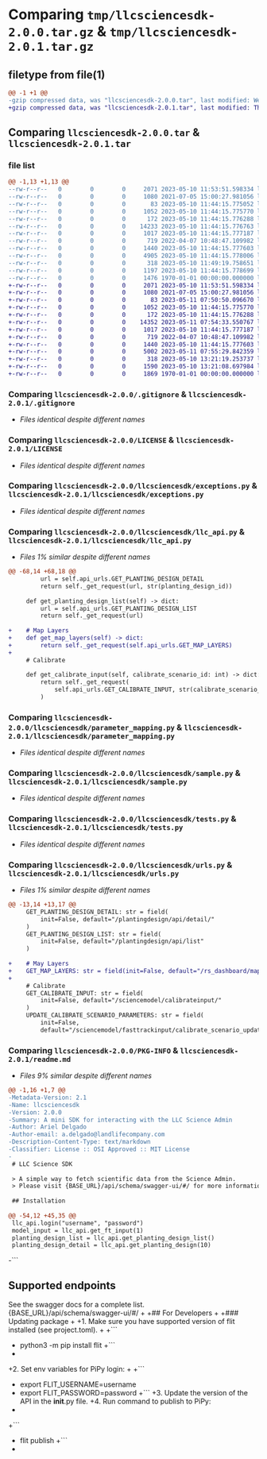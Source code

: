 # Comparing `tmp/llcsciencesdk-2.0.0.tar.gz` & `tmp/llcsciencesdk-2.0.1.tar.gz`

## filetype from file(1)

```diff
@@ -1 +1 @@
-gzip compressed data, was "llcsciencesdk-2.0.0.tar", last modified: Wed May 10 13:15:35 2023, max compression
+gzip compressed data, was "llcsciencesdk-2.0.1.tar", last modified: Thu May 11 07:56:30 2023, max compression
```

## Comparing `llcsciencesdk-2.0.0.tar` & `llcsciencesdk-2.0.1.tar`

### file list

```diff
@@ -1,13 +1,13 @@
--rw-r--r--   0        0        0     2071 2023-05-10 11:53:51.598334 llcsciencesdk-2.0.0/.gitignore
--rw-r--r--   0        0        0     1080 2021-07-05 15:00:27.981056 llcsciencesdk-2.0.0/LICENSE
--rw-r--r--   0        0        0       83 2023-05-10 11:44:15.775052 llcsciencesdk-2.0.0/llcsciencesdk/__init__.py
--rw-r--r--   0        0        0     1052 2023-05-10 11:44:15.775770 llcsciencesdk-2.0.0/llcsciencesdk/exceptions.py
--rw-r--r--   0        0        0      172 2023-05-10 11:44:15.776288 llcsciencesdk-2.0.0/llcsciencesdk/helpers.py
--rw-r--r--   0        0        0    14233 2023-05-10 11:44:15.776763 llcsciencesdk-2.0.0/llcsciencesdk/llc_api.py
--rw-r--r--   0        0        0     1017 2023-05-10 11:44:15.777187 llcsciencesdk-2.0.0/llcsciencesdk/parameter_mapping.py
--rw-r--r--   0        0        0      719 2022-04-07 10:48:47.109982 llcsciencesdk-2.0.0/llcsciencesdk/sample.py
--rw-r--r--   0        0        0     1440 2023-05-10 11:44:15.777603 llcsciencesdk-2.0.0/llcsciencesdk/tests.py
--rw-r--r--   0        0        0     4905 2023-05-10 11:44:15.778006 llcsciencesdk-2.0.0/llcsciencesdk/urls.py
--rw-r--r--   0        0        0      318 2023-05-10 11:49:19.758651 llcsciencesdk-2.0.0/pyproject.toml
--rw-r--r--   0        0        0     1197 2023-05-10 11:44:15.778699 llcsciencesdk-2.0.0/readme.md
--rw-r--r--   0        0        0     1476 1970-01-01 00:00:00.000000 llcsciencesdk-2.0.0/PKG-INFO
+-rw-r--r--   0        0        0     2071 2023-05-10 11:53:51.598334 llcsciencesdk-2.0.1/.gitignore
+-rw-r--r--   0        0        0     1080 2021-07-05 15:00:27.981056 llcsciencesdk-2.0.1/LICENSE
+-rw-r--r--   0        0        0       83 2023-05-11 07:50:50.096670 llcsciencesdk-2.0.1/llcsciencesdk/__init__.py
+-rw-r--r--   0        0        0     1052 2023-05-10 11:44:15.775770 llcsciencesdk-2.0.1/llcsciencesdk/exceptions.py
+-rw-r--r--   0        0        0      172 2023-05-10 11:44:15.776288 llcsciencesdk-2.0.1/llcsciencesdk/helpers.py
+-rw-r--r--   0        0        0    14352 2023-05-11 07:54:33.550767 llcsciencesdk-2.0.1/llcsciencesdk/llc_api.py
+-rw-r--r--   0        0        0     1017 2023-05-10 11:44:15.777187 llcsciencesdk-2.0.1/llcsciencesdk/parameter_mapping.py
+-rw-r--r--   0        0        0      719 2022-04-07 10:48:47.109982 llcsciencesdk-2.0.1/llcsciencesdk/sample.py
+-rw-r--r--   0        0        0     1440 2023-05-10 11:44:15.777603 llcsciencesdk-2.0.1/llcsciencesdk/tests.py
+-rw-r--r--   0        0        0     5002 2023-05-11 07:55:29.842359 llcsciencesdk-2.0.1/llcsciencesdk/urls.py
+-rw-r--r--   0        0        0      318 2023-05-10 13:21:19.253737 llcsciencesdk-2.0.1/pyproject.toml
+-rw-r--r--   0        0        0     1590 2023-05-10 13:21:08.697984 llcsciencesdk-2.0.1/readme.md
+-rw-r--r--   0        0        0     1869 1970-01-01 00:00:00.000000 llcsciencesdk-2.0.1/PKG-INFO
```

### Comparing `llcsciencesdk-2.0.0/.gitignore` & `llcsciencesdk-2.0.1/.gitignore`

 * *Files identical despite different names*

### Comparing `llcsciencesdk-2.0.0/LICENSE` & `llcsciencesdk-2.0.1/LICENSE`

 * *Files identical despite different names*

### Comparing `llcsciencesdk-2.0.0/llcsciencesdk/exceptions.py` & `llcsciencesdk-2.0.1/llcsciencesdk/exceptions.py`

 * *Files identical despite different names*

### Comparing `llcsciencesdk-2.0.0/llcsciencesdk/llc_api.py` & `llcsciencesdk-2.0.1/llcsciencesdk/llc_api.py`

 * *Files 1% similar despite different names*

```diff
@@ -68,14 +68,18 @@
         url = self.api_urls.GET_PLANTING_DESIGN_DETAIL
         return self._get_request(url, str(planting_design_id))
 
     def get_planting_design_list(self) -> dict:
         url = self.api_urls.GET_PLANTING_DESIGN_LIST
         return self._get_request(url)
 
+    # Map Layers
+    def get_map_layers(self) -> dict:
+        return self._get_request(self.api_urls.GET_MAP_LAYERS)
+
     # Calibrate
 
     def get_calibrate_input(self, calibrate_scenario_id: int) -> dict:
         return self._get_request(
             self.api_urls.GET_CALIBRATE_INPUT, str(calibrate_scenario_id)
         )
```

### Comparing `llcsciencesdk-2.0.0/llcsciencesdk/parameter_mapping.py` & `llcsciencesdk-2.0.1/llcsciencesdk/parameter_mapping.py`

 * *Files identical despite different names*

### Comparing `llcsciencesdk-2.0.0/llcsciencesdk/sample.py` & `llcsciencesdk-2.0.1/llcsciencesdk/sample.py`

 * *Files identical despite different names*

### Comparing `llcsciencesdk-2.0.0/llcsciencesdk/tests.py` & `llcsciencesdk-2.0.1/llcsciencesdk/tests.py`

 * *Files identical despite different names*

### Comparing `llcsciencesdk-2.0.0/llcsciencesdk/urls.py` & `llcsciencesdk-2.0.1/llcsciencesdk/urls.py`

 * *Files 1% similar despite different names*

```diff
@@ -13,14 +13,17 @@
     GET_PLANTING_DESIGN_DETAIL: str = field(
         init=False, default="/plantingdesign/api/detail/"
     )
     GET_PLANTING_DESIGN_LIST: str = field(
         init=False, default="/plantingdesign/api/list"
     )
 
+    # May Layers
+    GET_MAP_LAYERS: str = field(init=False, default="/rs_dashboard/maplayers")
+
     # Calibrate
     GET_CALIBRATE_INPUT: str = field(
         init=False, default="/sciencemodel/calibrateinput/"
     )
     UPDATE_CALIBRATE_SCENARIO_PARAMETERS: str = field(
         init=False,
         default="/sciencemodel/fasttrackinput/calibrate_scenario_update_parameters",
```

### Comparing `llcsciencesdk-2.0.0/PKG-INFO` & `llcsciencesdk-2.0.1/readme.md`

 * *Files 9% similar despite different names*

```diff
@@ -1,16 +1,7 @@
-Metadata-Version: 2.1
-Name: llcsciencesdk
-Version: 2.0.0
-Summary: A mini SDK for interacting with the LLC Science Admin
-Author: Ariel Delgado
-Author-email: a.delgado@landlifecompany.com
-Description-Content-Type: text/markdown
-Classifier: License :: OSI Approved :: MIT License
-
 # LLC Science SDK
 
 > A simple way to fetch scientific data from the Science Admin.
 > Please visit {BASE_URL}/api/schema/swagger-ui/#/ for more information on the API.
 
 ## Installation
 
@@ -54,12 +45,35 @@
 llc_api.login("username", "password")
 model_input = llc_api.get_ft_input(1)
 planting_design_list = llc_api.get_planting_design_list()
 planting_design_detail = llc_api.get_planting_design(10)
 ```
 
 
-```
 
 ## Supported endpoints
 
 See the swagger docs for a complete list. {BASE_URL}/api/schema/swagger-ui/#/
+
+## For Developers
+
+### Updating package
+
+1. Make sure you have supported version of flit installed (see project.toml).
+
+```
+    python3 -m pip install flit
+```
+
+2. Set env variables for PiPy login:
+
+```
+    export FLIT_USERNAME=username
+    export FLIT_PASSWORD=password
+```
+3. Update the version of the API in the __init__.py file.
+4. Run command to publish to PiPy:
+
+```
+    flit publish
+```
+
```

